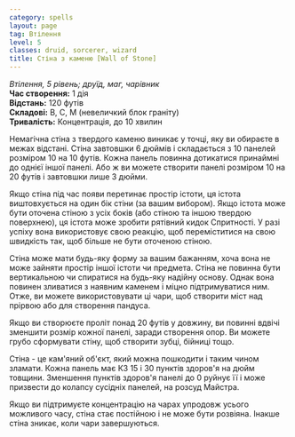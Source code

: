 ```yaml
---
category: spells
layout: page
tag: Втілення
level: 5
classes: druid, sorcerer, wizard
title: Стіна з каменю [Wall of Stone]
---
```


_Втілення, 5 рівень; друїд, маг, чарівник_    
**Час створення:** 1 дія    
**Відстань:** 120 футів    
**Складові:** В, С, М (невеличкий блок граніту)    
**Тривалість:** Концентрація, до 10 хвилин    

Немагічна стіна з твердого каменю виникає у точці, яку ви обираєте в межах відстані. Стіна завтовшки 6 дюймів і складається з 10 панелей розміром 10 на 10 футів. Кожна панель повинна дотикатися принаймні до однієї іншої панелі. Або ж ви можете створити панелі розміром 10 на 20 футів і завтовшки лише 3 дюйми.    

Якщо стіна під час появи перетинає простір істоти, ця істота виштовхується на один бік стіни (за вашим вибором). Якщо істота може бути оточена стіною з усіх боків (або стіною та іншою твердою поверхнею), ця істота може зробити рятівний кидок Спритності. У разі успіху вона використовує свою реакцію, щоб переміститися на свою швидкість так, щоб більше не бути оточеною стіною.    

Стіна може мати будь-яку форму за вашим бажанням, хоча вона не може зайняти простір іншої істоти чи предмета. Стіна не повинна бути вертикальною чи спиратися на будь-яку надійну основу. Однак вона повинен зливатися з наявним каменем і міцно підтримуватися ним. Отже, ви можете використовувати ці чари, щоб створити міст над прірвою або для створення пандуса.    

Якщо ви створюєте проліт понад 20 футів у довжину, ви повинні вдвічі зменшити розмір кожної панелі, заради створення опор. Ви можете грубо сформувати стіну, щоб створити зубці, бійниці тощо.    

Стіна - це кам'яний об'єкт, який можна пошкодити і таким чином зламати. Кожна панель має КЗ 15 і 30 пунктів здоров'я на дюйм товщини. Зменшення пунктів здоров'я панелі до 0 руйнує її і може призвести до колапсу сусідніх панелей, на розсуд Майстра.    

Якщо ви підтримуєте концентрацію на чарах упродовж усього можливого часу, стіна стає постійною і не може бути розвіяна. Інакше стіна зникає, коли чари завершуються. 
